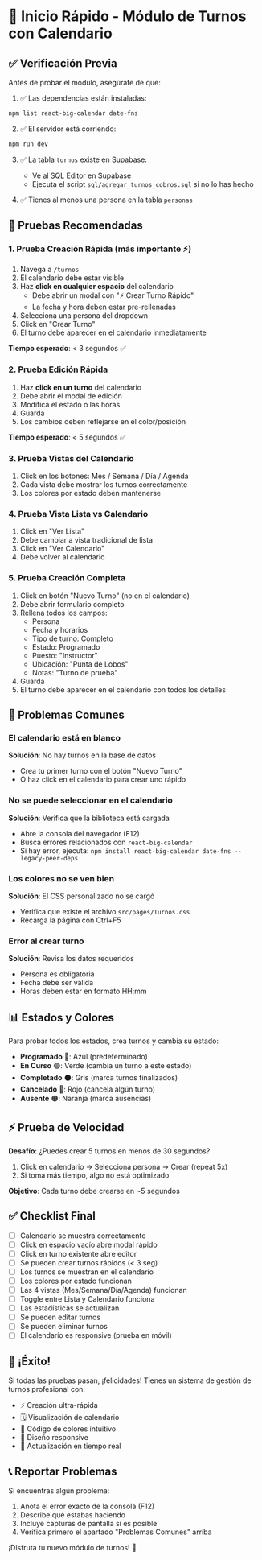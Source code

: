 # 🚀 Inicio Rápido - Módulo de Turnos con Calendario

## ✅ Verificación Previa

Antes de probar el módulo, asegúrate de que:

1. ✅ Las dependencias están instaladas:
```powershell
npm list react-big-calendar date-fns
```

2. ✅ El servidor está corriendo:
```powershell
npm run dev
```

3. ✅ La tabla `turnos` existe en Supabase:
   - Ve al SQL Editor en Supabase
   - Ejecuta el script `sql/agregar_turnos_cobros.sql` si no lo has hecho

4. ✅ Tienes al menos una persona en la tabla `personas`

## 🎯 Pruebas Recomendadas

### 1. **Prueba Creación Rápida** (más importante ⚡)

1. Navega a `/turnos`
2. El calendario debe estar visible
3. Haz **click en cualquier espacio** del calendario
   - Debe abrir un modal con "⚡ Crear Turno Rápido"
   - La fecha y hora deben estar pre-rellenadas
4. Selecciona una persona del dropdown
5. Click en "Crear Turno"
6. El turno debe aparecer en el calendario inmediatamente

**Tiempo esperado**: < 3 segundos ✅

### 2. **Prueba Edición Rápida**

1. Haz **click en un turno** del calendario
2. Debe abrir el modal de edición
3. Modifica el estado o las horas
4. Guarda
5. Los cambios deben reflejarse en el color/posición

**Tiempo esperado**: < 5 segundos ✅

### 3. **Prueba Vistas del Calendario**

1. Click en los botones: Mes / Semana / Día / Agenda
2. Cada vista debe mostrar los turnos correctamente
3. Los colores por estado deben mantenerse

### 4. **Prueba Vista Lista vs Calendario**

1. Click en "Ver Lista"
2. Debe cambiar a vista tradicional de lista
3. Click en "Ver Calendario"
4. Debe volver al calendario

### 5. **Prueba Creación Completa**

1. Click en botón "Nuevo Turno" (no en el calendario)
2. Debe abrir formulario completo
3. Rellena todos los campos:
   - Persona
   - Fecha y horarios
   - Tipo de turno: Completo
   - Estado: Programado
   - Puesto: "Instructor"
   - Ubicación: "Punta de Lobos"
   - Notas: "Turno de prueba"
4. Guarda
5. El turno debe aparecer en el calendario con todos los detalles

## 🐛 Problemas Comunes

### El calendario está en blanco
**Solución**: No hay turnos en la base de datos
- Crea tu primer turno con el botón "Nuevo Turno"
- O haz click en el calendario para crear uno rápido

### No se puede seleccionar en el calendario
**Solución**: Verifica que la biblioteca está cargada
- Abre la consola del navegador (F12)
- Busca errores relacionados con `react-big-calendar`
- Si hay error, ejecuta: `npm install react-big-calendar date-fns --legacy-peer-deps`

### Los colores no se ven bien
**Solución**: El CSS personalizado no se cargó
- Verifica que existe el archivo `src/pages/Turnos.css`
- Recarga la página con Ctrl+F5

### Error al crear turno
**Solución**: Revisa los datos requeridos
- Persona es obligatoria
- Fecha debe ser válida
- Horas deben estar en formato HH:mm

## 📊 Estados y Colores

Para probar todos los estados, crea turnos y cambia su estado:

- **Programado** 🔵: Azul (predeterminado)
- **En Curso** 🟢: Verde (cambia un turno a este estado)
- **Completado** ⚫: Gris (marca turnos finalizados)
- **Cancelado** 🔴: Rojo (cancela algún turno)
- **Ausente** 🟠: Naranja (marca ausencias)

## ⚡ Prueba de Velocidad

**Desafío**: ¿Puedes crear 5 turnos en menos de 30 segundos?

1. Click en calendario → Selecciona persona → Crear (repeat 5x)
2. Si toma más tiempo, algo no está optimizado

**Objetivo**: Cada turno debe crearse en ~5 segundos

## ✅ Checklist Final

- [ ] Calendario se muestra correctamente
- [ ] Click en espacio vacío abre modal rápido
- [ ] Click en turno existente abre editor
- [ ] Se pueden crear turnos rápidos (< 3 seg)
- [ ] Los turnos se muestran en el calendario
- [ ] Los colores por estado funcionan
- [ ] Las 4 vistas (Mes/Semana/Día/Agenda) funcionan
- [ ] Toggle entre Lista y Calendario funciona
- [ ] Las estadísticas se actualizan
- [ ] Se pueden editar turnos
- [ ] Se pueden eliminar turnos
- [ ] El calendario es responsive (prueba en móvil)

## 🎉 ¡Éxito!

Si todas las pruebas pasan, ¡felicidades! Tienes un sistema de gestión de turnos profesional con:

- ⚡ Creación ultra-rápida
- 🗓️ Visualización de calendario
- 🎨 Código de colores intuitivo
- 📱 Diseño responsive
- 🔄 Actualización en tiempo real

## 📞 Reportar Problemas

Si encuentras algún problema:

1. Anota el error exacto de la consola (F12)
2. Describe qué estabas haciendo
3. Incluye capturas de pantalla si es posible
4. Verifica primero el apartado "Problemas Comunes" arriba

¡Disfruta tu nuevo módulo de turnos! 🚀
